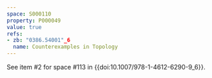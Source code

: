 ```yaml
---
space: S000110
property: P000049
value: true
refs:
- zb: "0386.54001"_6
  name: Counterexamples in Topology
---
```


See item #2 for space #113 in {{doi:10.1007/978-1-4612-6290-9_6}}.
